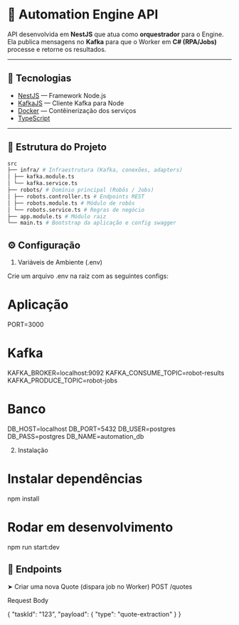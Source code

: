 # 🤖 Automation Engine API

API desenvolvida em **NestJS** que atua como **orquestrador** para o Engine.  
Ela publica mensagens no **Kafka** para que o Worker em **C# (RPA/Jobs)** processe e retorne os resultados.

---

## 🚀 Tecnologias
- [NestJS](https://nestjs.com/) — Framework Node.js
- [KafkaJS](https://kafka.js.org/) — Cliente Kafka para Node
- [Docker](https://www.docker.com/) — Contêinerização dos serviços
- [TypeScript](https://www.typescriptlang.org/)

---

## 📂 Estrutura do Projeto

```bash
src
├── infra/ # Infraestrutura (Kafka, conexões, adapters)
│ ├── kafka.module.ts
│ └── kafka.service.ts
├── robots/ # Domínio principal (Robôs / Jobs)
│ ├── robots.controller.ts # Endpoints REST
│ ├── robots.module.ts # Módulo de robôs
│ └── robots.service.ts # Regras de negócio
├── app.module.ts # Módulo raiz
└── main.ts # Bootstrap da aplicação e config swagger
```
## ⚙️ Configuração
1. Variáveis de Ambiente (.env)

Crie um arquivo .env na raiz com as seguintes configs:

# Aplicação
PORT=3000

# Kafka
KAFKA_BROKER=localhost:9092
KAFKA_CONSUME_TOPIC=robot-results
KAFKA_PRODUCE_TOPIC=robot-jobs

# Banco
DB_HOST=localhost
DB_PORT=5432
DB_USER=postgres
DB_PASS=postgres
DB_NAME=automation_db

2. Instalação
# Instalar dependências
npm install

# Rodar em desenvolvimento
npm run start:dev

## 📡 Endpoints
➤ Criar uma nova Quote (dispara job no Worker)
POST /quotes


Request Body

{
  "taskId": "123",
  "payload": {
    "type": "quote-extraction"
  }
}

